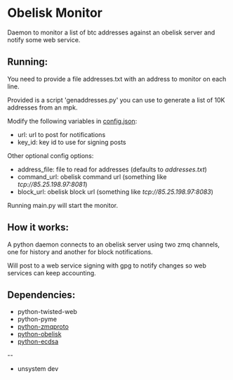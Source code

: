 Obelisk Monitor
====================

Daemon to monitor a list of btc addresses against an
obelisk server and notify some web service.

Running:
--------------------
You need to provide a file addresses.txt with an address
to monitor on each line.

Provided is a script 'genaddresses.py' you can use to generate
a list of 10K addresses from an mpk.

Modify the following variables in [config.json](config.json):
 * url: url to post for notifications
 * key_id: key id to use for signing posts

Other optional config options:
 * address_file: file to read for addresses (defaults to *addresses.txt*)
 * command_url: obelisk command url (something like *tcp://85.25.198.97:8081*)
 * block_url: obelisk block url (something like *tcp://85.25.198.97:8083*)

Running main.py will start the monitor.

How it works:
--------------------
A python daemon connects to an obelisk server using two zmq
channels, one for history and another for block notifications.

Will post to a web service signing with gpg to notify
changes so web services can keep accounting.

Dependencies:
----------------

* python-twisted-web
* python-pyme
* [python-zmqproto](https://github.com/caedesvvv/zmqproto)
* [python-obelisk](https://github.com/darkwallet/python-obelisk)
* [python-ecdsa](https://github.com/warner/python-ecdsa)

--

- unsystem dev
